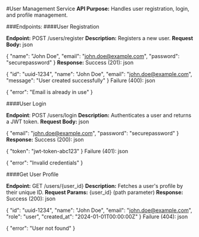 #User Management Service
**API Purpose:**
Handles user registration, login, and profile management.

###Endpoints:
####User Registration

**Endpoint:** POST /users/register
**Description:** Registers a new user.
**Request Body:**
json

{
  "name": "John Doe",
  "email": "john.doe@example.com",
  "password": "securepassword"
}
**Response:**
Success (201):
json

{
  "id": "uuid-1234",
  "name": "John Doe",
  "email": "john.doe@example.com",
  "message": "User created successfully"
}
Failure (400):
json

{
  "error": "Email is already in use"
}

####User Login

**Endpoint**: POST /users/login
**Description:** Authenticates a user and returns a JWT token.
**Request Body:**
json

{
  "email": "john.doe@example.com",
  "password": "securepassword"
}
**Response:**
Success (200):
json

{
  "token": "jwt-token-abc123"
}
Failure (401):
json

{
  "error": "Invalid credentials"
}


####Get User Profile

**Endpoint:** GET /users/{user_id}
**Description:** Fetches a user's profile by their unique ID.
**Request Params:** {user_id} (path parameter)
**Response:**
Success (200):
json

{
  "id": "uuid-1234",
  "name": "John Doe",
  "email": "john.doe@example.com",
  "role": "user",
  "created_at": "2024-01-01T00:00:00Z"
}
Failure (404):
json

{
  "error": "User not found"
}
